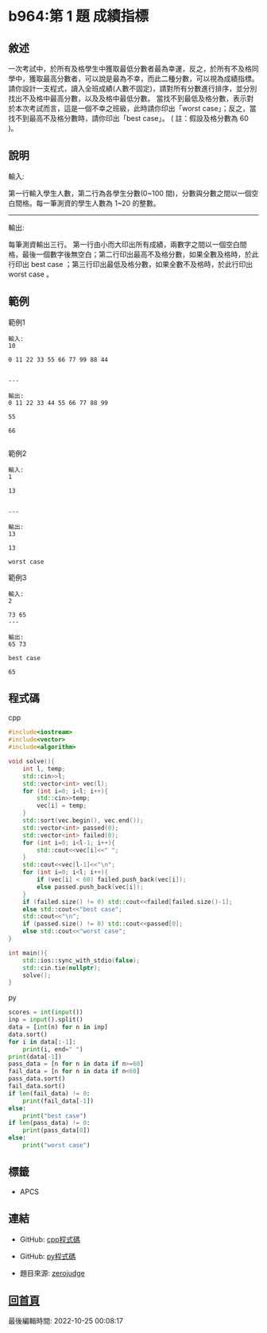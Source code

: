 # b964:第 1 題 成績指標

## 敘述

一次考試中，於所有及格學生中獲取最低分數者最為幸運，反之，於所有不及格同學中，獲取最高分數者，可以說是最為不幸，而此二種分數，可以視為成績指標。
請你設計一支程式，讀入全班成績(人數不固定)，請對所有分數進行排序，並分別找出不及格中最高分數，以及及格中最低分數。
當找不到最低及格分數，表示對於本次考試而言，這是一個不幸之班級，此時請你印出「worst case」；反之，當找不到最高不及格分數時，請你印出「best case」。
( 註：假設及格分數為 60 )。


## 說明

輸入:

第一行輸入學生人數，第二行為各學生分數(0~100 間)，分數與分數之間以一個空白間格。每一筆測資的學生人數為 1~20 的整數。

---

輸出:

每筆測資輸出三行。
第一行由小而大印出所有成績，兩數字之間以一個空白間格，最後一個數字後無空白；第二行印出最高不及格分數，如果全數及格時，於此行印出 best case ；第三行印出最低及格分數，如果全數不及格時，於此行印出 worst case 。

## 範例
範例1

```
輸入:
10
0 11 22 33 55 66 77 99 88 44

---

輸出:
0 11 22 33 44 55 66 77 88 99
55
66

```
範例2

```
輸入:
1
13

---

輸出:
13
13
worst case
```
範例3

```
輸入:
2
73 65
---

輸出:
65 73
best case
65
```

## 程式碼
cpp

```cpp
#include<iostream>
#include<vector>
#include<algorithm>

void solve(){
    int l, temp;
    std::cin>>l;
    std::vector<int> vec(l);
    for (int i=0; i<l; i++){
        std::cin>>temp;
        vec[i] = temp;
    }
    std::sort(vec.begin(), vec.end());
    std::vector<int> passed(0);
    std::vector<int> failed(0);
    for (int i=0; i<l-1; i++){
        std::cout<<vec[i]<<" ";
    }
    std::cout<<vec[l-1]<<"\n";
    for (int i=0; i<l; i++){
        if (vec[i] < 60) failed.push_back(vec[i]);
        else passed.push_back(vec[i]);
    }
    if (failed.size() != 0) std::cout<<failed[failed.size()-1];
    else std::cout<<"best case";
    std::cout<<"\n";
    if (passed.size() != 0) std::cout<<passed[0];
    else std::cout<<"worst case";
}

int main(){
    std::ios::sync_with_stdio(false);
	std::cin.tie(nullptr);
    solve();
}

```

py

```py
scores = int(input())
inp = input().split()
data = [int(n) for n in inp]
data.sort()
for i in data[:-1]:
    print(i, end=" ")
print(data[-1])
pass_data = [n for n in data if n>=60]
fail_data = [n for n in data if n<60]
pass_data.sort()
fail_data.sort()
if len(fail_data) != 0:
    print(fail_data[-1])
else:
	print("best case")
if len(pass_data) != 0:
    print(pass_data[0])
else:
	print("worst case")
```

## 標籤
- APCS


## 連結
- GitHub: [cpp程式碼](https://github.com/henryleecode23/solve_record/blob/main/zerojudge/b964/main.cpp)
- GitHub: [py程式碼](https://github.com/henryleecode23/solve_record/blob/main/zerojudge/b964/main.py)


- 題目來源: [zerojudge](https://zerojudge.tw/ShowProblem?problemid=b964)

## [回首頁](https://henryleecode23.github.io/solve_record/)


最後編輯時間: 2022-10-25 00:08:17